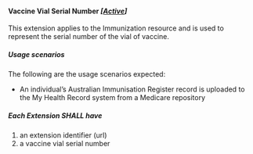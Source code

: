 #### Vaccine Vial Serial Number *[[Active](http://hl7.org/fhir/STU3/valueset-publication-status.html)]*

This extension applies to the Immunization resource and is used to represent the serial number of the vial of vaccine.


##### **Usage scenarios**
The following are the usage scenarios expected:
* An individual’s Australian Immunisation Register record is uploaded to the My Health Record system from a Medicare repository

##### **Each Extension SHALL have**
1. an extension identifier (url)
1. a vaccine vial serial number



